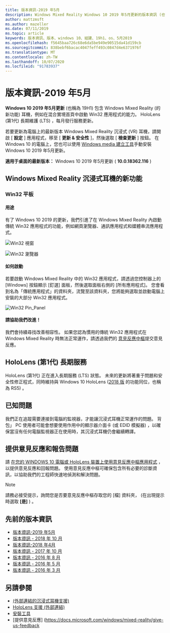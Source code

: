 ```yaml
---
title: 版本資訊-2019 年5月
description: Windows Mixed Reality Windows 10 2019 年5月更新的版本資訊 (也稱為 19H1) 。
author: mattzmsft
ms.author: mazeller
ms.date: 07/11/2019
ms.topic: article
keywords: 版本資訊、版本、windows 10、組建、19h1、os、5月2019
ms.openlocfilehash: f5645baa726c68e6da5be949e90515da41d159cb
ms.sourcegitcommit: 838bebf6bacac4047feff493c0847d4e6371976f
ms.translationtype: MT
ms.contentlocale: zh-TW
ms.lasthandoff: 10/07/2020
ms.locfileid: "91783937"
---
```

# <a name="release-notes---may-2019"></a>版本資訊-2019 年5月

**Windows 10 2019 年5月更新** (也稱為 19H1) 包含 Windows Mixed Reality (的新功能) 耳機，例如在混合實境首頁中啟動 Win32 應用程式的能力。 HoloLens (第1代) 長期維護 (LTS) ，每月發行服務更新。

若要更新為電腦上的最新版本 Windows Mixed Reality 沉浸式 (VR) 耳機，請開啟 [ **設定** ] 應用程式，移至 [ **更新 & 安全性** ]，然後選取 [ **檢查更新** ] 按鈕。 在 Windows 10 的電腦上，您也可以使用 [Windows media 建立工具](https://www.microsoft.com/software-download/windows10)手動安裝 Windows 10 2019 年5月更新。

**適用于桌面的最新版本：** Windows 10 2019 年5月更新 ( **10.0.18362.116** ) <br>

## <a name="new-features-for-windows-mixed-reality-immersive-headsets"></a>Windows Mixed Reality 沉浸式耳機的新功能

### <a name="win32-slates"></a>Win32 平板

#### <a name="what-does-it-do"></a>用途 
有了 Windows 10 2019 的更新，我們引進了在 Windows Mixed Reality 內啟動傳統 Win32 應用程式的功能，例如網頁瀏覽器、通訊應用程式和媒體串流應用程式。 

![Win32 視窗](images/mr-win32-slates-1.png)

![Win32 瀏覽器](images/mr-win32-slates-2.png)

#### <a name="how-to-launch"></a>如何啟動
若要啟動 Windows Mixed Reality 中的 Win32 應用程式，請透過您控制器上的 [Windows] 按鈕顯示 [釘選] 面板，然後選取面板右側的 [所有應用程式]。  您會看到名為「傳統應用程式」的資料夾，流覽至該資料夾，您將能夠選取並啟動電腦上安裝的大部分 Win32 應用程式。

![Win32 Pin_Panel](images/mr-win32-slates-pinspanel.png)

#### <a name="please-help-us-improve"></a>請協助我們改進！
我們會持續尋找改善相容性。  如果您認為慣用的傳統 Win32 應用程式在 Windows Mixed Reality 時無法正常運作，請透過我們的 [意見反應中樞](https://support.microsoft.com//help/4021566/windows-10-send-feedback-to-microsoft-with-feedback-hub)提交意見反應。

## <a name="hololens-1st-gen-long-term-servicing"></a>HoloLens (第1代) 長期服務

HoloLens (第1代) 正在進入長期服務 (LTS) 狀態。 未來的更新將著重于問題和安全性修正程式，同時維持與 Windows 10 HoloLens ([2018 版](release-notes-october-2018.md) 的功能同位，也稱為 RS5) 。 

## <a name="known-issues"></a>已知問題

我們正在追蹤需要連接到電腦的監視器，才能讓沉浸式耳機正常運作的問題。 背包」 PC 使用者可能會想要使用作用中的顯示器介面卡 (或 EDID 模擬器) ，以確保當沒有任何電腦監視器正在使用時，其沉浸式耳機仍會繼續轉譯。 

## <a name="provide-feedback-and-report-issues"></a>提供意見反應和報告問題

請 [在您的 WINDOWS 10 電腦或 HoloLens 裝置上使用意見反應中樞應用程式](https://docs.microsoft.com/windows/mixed-reality/give-us-feedback) ，以提供意見反應和回報問題。 使用意見反應中樞可確保包含所有必要的診斷資訊，以協助我們的工程師快速地偵測和解決問題。

>[!NOTE]
>請務必接受提示，詢問您是否要意見反應中樞存取您的 [檔] 資料夾， (在出現提示時選取 **[是]** ) 。

## <a name="prior-release-notes"></a>先前的版本資訊

* [版本資訊-2019 年5月](release-notes-may-2019.md)
* [版本資訊 - 2018 年 10 月](release-notes-october-2018.md)
* [版本資訊-2018 年4月](release-notes-april-2018.md)
* [版本資訊 - 2017 年 10 月](release-notes-october-2017.md)
* [版本資訊 - 2016 年 8 月](release-notes-august-2016.md)
* [版本資訊 - 2016 年 5 月](release-notes-may-2016.md)
* [版本資訊 - 2016 年 3 月](release-notes-march-2016.md)

## <a name="see-also"></a>另請參閱
* [ (外部連結的沉浸式耳機支援) ](https://docs.microsoft.com/windows/mixed-reality/enthusiast-guide/troubleshooting-windows-mixed-reality)
* [HoloLens 支援 (外部連結) ](https://support.microsoft.com/products/hololens)
* [安裝工具](https://docs.microsoft.com/windows/mixed-reality/develop/install-the-tools)
* [提供意見反應] (https://docs.microsoft.com/windows/mixed-reality/give-us-feedback

